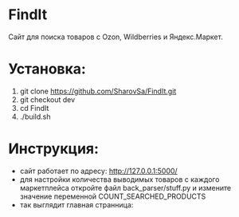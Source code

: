 # FindIt
Сайт для поиска товаров с Ozon, Wildberries и Яндекс.Маркет.
# Установка:
1. git clone https://github.com/SharovSa/FindIt.git
2. git checkout dev
3. cd FindIt
4. ./build.sh
# Инструкция:
- сайт работает по адресу: http://127.0.0.1:5000/
- для настройки количества выводимых товаров с каждого маркетплейса откройте файл back_parser/stuff.py и измените значение переменной COUNT_SEARCHED_PRODUCTS
- так выглядит главная странница: 
